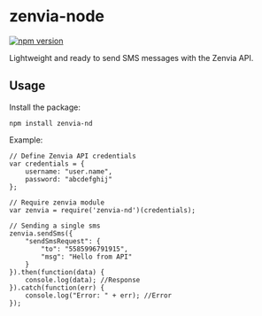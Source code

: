 # zenvia-node
[![npm version](https://badge.fury.io/js/zenvia-nd.svg)](https://badge.fury.io/js/zenvia-nd)

Lightweight and ready to send SMS messages with the Zenvia API.
## Usage
Install the package:

`npm install zenvia-nd`

Example:

```
// Define Zenvia API credentials
var credentials = {
    username: "user.name",
    password: "abcdefghij"
};

// Require zenvia module
var zenvia = require('zenvia-nd')(credentials);

// Sending a single sms
zenvia.sendSms({
    "sendSmsRequest": {
        "to": "5585996791915",
        "msg": "Hello from API"
    }
}).then(function(data) {
    console.log(data); //Response
}).catch(function(err) {
    console.log("Error: " + err); //Error
});
```